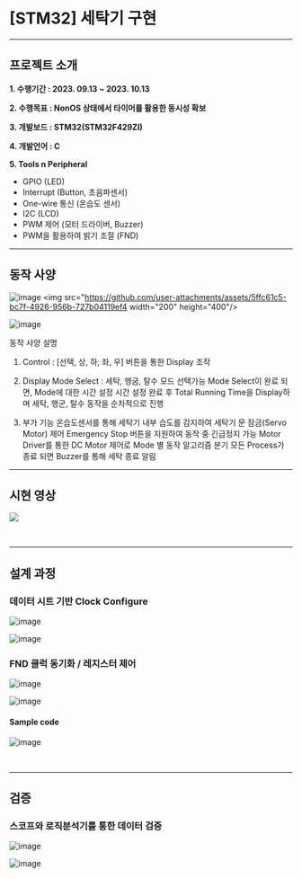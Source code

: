# [STM32] 세탁기 구현
---------------------------------------
## 프로젝트 소개

**1. 수행기간 : 2023. 09.13 ~ 2023. 10.13**

**2. 수행목표 : NonOS 상태에서 타이머를 활용한 동시성 확보**
  
**3. 개발보드 : STM32(STM32F429ZI)**

**4. 개발언어 : C**

**5. Tools n Peripheral**
- GPIO (LED)
- Interrupt (Button, 초음파센서)
- One-wire 통신 (온습도 센서)
- I2C (LCD)
- PWM 제어 (모터 드라이버, Buzzer)
- PWM을 활용하여 밝기 조절 (FND)
  
---------------------------------------
## 동작 사양
![image](https://github.com/user-attachments/assets/5ffc61c5-bc7f-4926-956b-727b04119ef4)
<img src="https://github.com/user-attachments/assets/5ffc61c5-bc7f-4926-956b-727b04119ef4 width="200" height="400"/>

![image](https://github.com/user-attachments/assets/14bf5e6b-7f0f-4d87-bd5e-8fb0e26d08db)

동작 사양 설명

  1. Control
   : [선택, 상, 하, 좌, 우] 버튼을 통한 Display 조작

  2. Display
Mode Select : 세탁, 헹굼, 탈수 모드 선택가능
Mode Select이 완료 되면, Mode에 대한 시간 설정
시간 설정 완료 후 Total Running Time을 Display하며 세탁, 행군, 탈수 동작을 순차적으로 진행

  3. 부가 기능
온습도센서를 통해 세탁기 내부 습도를 감지하여 세탁기 문 잠금(Servo Motor) 제어
Emergency Stop 버튼을 지원하여 동작 중 긴급정지 가능
Motor Driver를 통한 DC Motor 제어로 Mode 별 동작 알고리즘 분기
모든 Process가 종료 되면 Buzzer를 통해 세탁 종료 알림
---------------------------------------

## 시현 영상
[![](https://img.youtube.com/vi/lyeTFwmIuKs/0.jpg)](https://youtu.be/lyeTFwmIuKs?t=0s)

<br>

---------------------------------------

## 설계 과정
### 데이터 시트 기반 Clock Configure
![image](https://github.com/user-attachments/assets/7745b4f7-67c7-4f79-87ae-e7375e31e378)

![image](https://github.com/user-attachments/assets/24602ecd-061e-4d77-ba5a-2d272f9c9d80)

### FND 클럭 동기화 / 레지스터 제어
![image](https://github.com/user-attachments/assets/850686ae-5a76-419d-8c7e-e47b9f342bfb)

![image](https://github.com/user-attachments/assets/a286d7ed-17e5-44a4-ab83-9891efb62faf)

#### Sample code
![image](https://github.com/user-attachments/assets/3bff5cc3-f40c-4186-ae26-c1eb7d92b49e)


<br>

---------------------------------------

## 검증
### 스코프와 로직분석기를 통한 데이터 검증
![image](https://github.com/user-attachments/assets/039a4b6e-5edb-4f8f-876e-159ee6bed3dd)

![image](https://github.com/user-attachments/assets/54c102a3-eced-4ec3-aead-9c9d7e2ff5b7)


<br>
